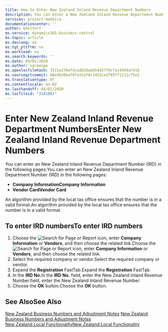 ```yaml
---
title: How to Enter New Zealand Inland Revenue Department Numbers
description: You can enter a New Zealand Inland Revenue Department Number (IRD) in certain pages.
services: project-madeira
documentationcenter: ''
author: bholtorf
ms.service: dynamics365-business-central
ms.topic: article
ms.devlang: na
ms.tgt_pltfrm: na
ms.workload: na
ms.search.keywords: ''
ms.date: 04/01/2020
ms.author: sgroespe
ms.openlocfilehash: 3515a270efdcadb50add54d27f8cfac4959a7416
ms.sourcegitcommit: 88e4b30eaf6fa32af0c1452ce2f85ff1111c75e2
ms.translationtype: HT
ms.contentlocale: en-NZ
ms.lasthandoff: 04/01/2020
ms.locfileid: "3181061"
---
```

# <a name="enter-new-zealand-inland-revenue-department-numbers"></a><span data-ttu-id="a072f-103">Enter New Zealand Inland Revenue Department Numbers</span><span class="sxs-lookup"><span data-stu-id="a072f-103">Enter New Zealand Inland Revenue Department Numbers</span></span>
<span data-ttu-id="a072f-104">You can enter an New Zealand Inland Revenue Department Number (IRD) in the following pages:</span><span class="sxs-lookup"><span data-stu-id="a072f-104">You can enter an New Zealand Inland Revenue Department Number (IRD) in the following pages:</span></span>  

- <span data-ttu-id="a072f-105">**Company Information**</span><span class="sxs-lookup"><span data-stu-id="a072f-105">**Company Information**</span></span>  
- <span data-ttu-id="a072f-106">**Vendor Card**</span><span class="sxs-lookup"><span data-stu-id="a072f-106">**Vendor Card**</span></span>  

<span data-ttu-id="a072f-107">An algorithm provided by the local tax office ensures that the number is in a valid format.</span><span class="sxs-lookup"><span data-stu-id="a072f-107">An algorithm provided by the local tax office ensures that the number is in a valid format.</span></span>  

## <a name="to-enter-ird-numbers"></a><span data-ttu-id="a072f-108">To enter IRD numbers</span><span class="sxs-lookup"><span data-stu-id="a072f-108">To enter IRD numbers</span></span>  
1.  <span data-ttu-id="a072f-109">Choose the ![Search for Page or Report](../../media/ui-search/search_small.png "Search for Page or Report icon") icon, enter **Company Information** or **Vendors**, and then choose the related link.</span><span class="sxs-lookup"><span data-stu-id="a072f-109">Choose the ![Search for Page or Report](../../media/ui-search/search_small.png "Search for Page or Report icon") icon, enter **Company Information** or **Vendors**, and then choose the related link.</span></span>  
2.  <span data-ttu-id="a072f-110">Select the required company or vendor.</span><span class="sxs-lookup"><span data-stu-id="a072f-110">Select the required company or vendor.</span></span>  
3.  <span data-ttu-id="a072f-111">Expand the **Registration** FastTab.</span><span class="sxs-lookup"><span data-stu-id="a072f-111">Expand the **Registration** FastTab.</span></span>  
4.  <span data-ttu-id="a072f-112">In the **IRD No.**</span><span class="sxs-lookup"><span data-stu-id="a072f-112">In the **IRD No.**</span></span> <span data-ttu-id="a072f-113">field, enter the New Zealand Inland Revenue Number.</span><span class="sxs-lookup"><span data-stu-id="a072f-113">field, enter the New Zealand Inland Revenue Number.</span></span>  
5.  <span data-ttu-id="a072f-114">Choose the **OK** button.</span><span class="sxs-lookup"><span data-stu-id="a072f-114">Choose the **OK** button.</span></span>  

## <a name="see-also"></a><span data-ttu-id="a072f-115">See Also</span><span class="sxs-lookup"><span data-stu-id="a072f-115">See Also</span></span>  
 <span data-ttu-id="a072f-116">[New Zealand Business Numbers and Adjustment Notes](new-zealand-business-numbers-and-adjustment-notes.md) </span><span class="sxs-lookup"><span data-stu-id="a072f-116">[New Zealand Business Numbers and Adjustment Notes](new-zealand-business-numbers-and-adjustment-notes.md) </span></span>  
 [<span data-ttu-id="a072f-117">New Zealand Local Functionality</span><span class="sxs-lookup"><span data-stu-id="a072f-117">New Zealand Local Functionality</span></span>](new-zealand-local-functionality.md)